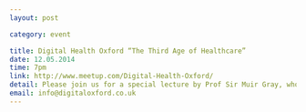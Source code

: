 ```yaml
---
layout: post

category: event

title: Digital Health Oxford “The Third Age of Healthcare”
date: 12.05.2014
time: 7pm
link: http://www.meetup.com/Digital-Health-Oxford/
detail: Please join us for a special lecture by Prof Sir Muir Gray, who will present his vision for the future of digital health in the NHS - what can be improved, how to improve it, and where to aim our resources and attentions. Followed, as usual, by a drinks reception Speaker - Prof Sir Muir Gray
email: info@digitaloxford.co.uk
---
```

